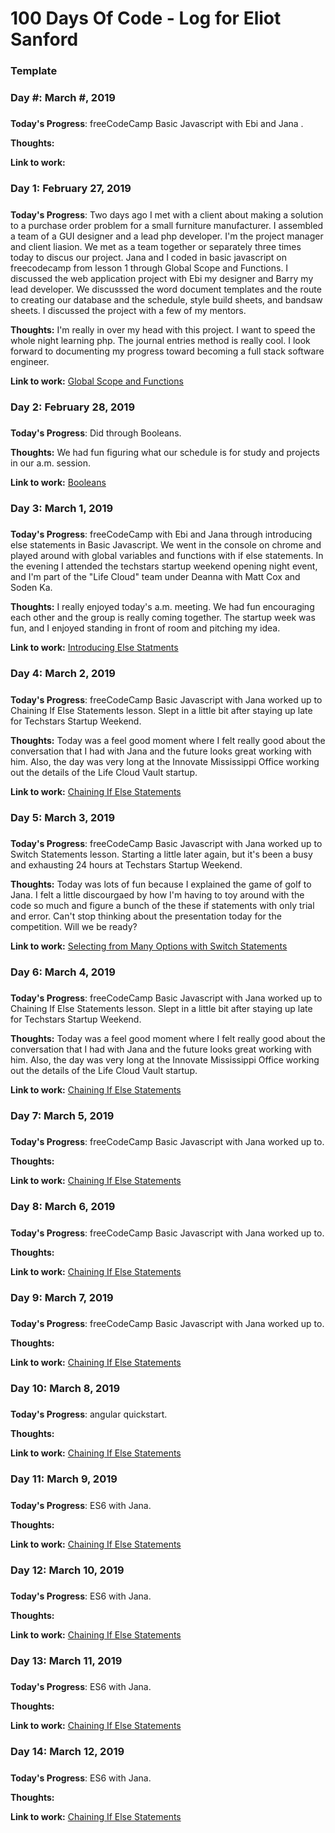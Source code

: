 # 100 Days Of Code - Log for Eliot Sanford

### Template
### Day #: March #, 2019
#####

**Today's Progress**: freeCodeCamp Basic Javascript with Ebi and Jana . 

**Thoughts:** 

**Link to work:** <a href="#"></a>

### Day 1: February 27, 2019
#####

**Today's Progress**: Two days ago I met with a client about making a solution to a purchase order problem for a small furniture manufacturer. I assembled a team of a GUI designer and a lead php developer. I'm the project manager and client liasion. We met as a team together or separately three times today to discus our project. Jana and I coded in basic javascript on freecodecamp from lesson 1 through Global Scope and Functions. I discussed the web application project with Ebi my designer and Barry my lead developer. We discusssed the word document templates and the route to creating our database and the schedule, style build sheets, and bandsaw sheets. I discussed the project with a few of my mentors. 

**Thoughts:** I'm really in over my head with this project. I want to speed the whole night learning php. The journal entries method is really cool. I look forward to documenting my progress toward becoming a full stack software engineer. 

**Link to work:** <a href="https://techieeliot.github.io/100-days-of-code/global-scope-and-functions.json">Global Scope and Functions</a>

### Day 2: February 28, 2019
#####

**Today's Progress**: Did through Booleans.

**Thoughts:** We had fun figuring what our schedule is for study and projects in our a.m. session.

**Link to work:** <a href="https://learn.freecodecamp.org/javascript-algorithms-and-data-structures/basic-javascript/understanding-boolean-values">Booleans</a>

### Day 3: March 1, 2019
#####

**Today's Progress**: freeCodeCamp with Ebi and Jana through introducing else statements in Basic Javascript. We went in the console on chrome and played around with global variables and functions with if else statements. In the evening I attended the techstars startup weekend opening night event, and I'm part of the "Life Cloud" team under Deanna with Matt Cox and Soden Ka.

**Thoughts:** I really enjoyed today's a.m. meeting. We had fun encouraging each other and the group is really coming together. The startup week was fun, and I enjoyed standing in front of room and pitching my idea.

**Link to work:** <a href="https://learn.freecodecamp.org/javascript-algorithms-and-data-structures/basic-javascript/introducing-else-statements">Introducing Else Statments</a>

### Day 4: March 2, 2019
#####

**Today's Progress**: freeCodeCamp Basic Javascript with Jana worked up to Chaining If Else Statements lesson. Slept in a little bit after staying up late for Techstars Startup Weekend.

**Thoughts:** Today was a feel good moment where I felt really good about the conversation that I had with Jana and the future looks great working with him. Also, the day was very long at the Innovate Mississippi Office working out the details of the Life Cloud Vault startup.

**Link to work:** <a href="https://learn.freecodecamp.org/javascript-algorithms-and-data-structures/basic-javascript/chaining-if-else-statements">Chaining If Else Statements</a>

### Day 5: March 3, 2019
#####

**Today's Progress**: freeCodeCamp Basic Javascript with Jana worked up to Switch Statements lesson. Starting a little later again, but it's been a busy and exhausting 24 hours at Techstars Startup Weekend.

**Thoughts:** Today was lots of fun because I explained the game of golf to Jana. I felt a little discourgaed by how I'm having to toy around with the code so much and figure a bunch of the these if statements with only trial and error. Can't stop thinking about the presentation today for the competition. Will we be ready?

**Link to work:** <a href="https://learn.freecodecamp.org/javascript-algorithms-and-data-structures/basic-javascript/selecting-from-many-options-with-switch-statements">Selecting from Many Options with Switch Statements</a>

### Day 6: March 4, 2019
#####

**Today's Progress**: freeCodeCamp Basic Javascript with Jana worked up to Chaining If Else Statements lesson. Slept in a little bit after staying up late for Techstars Startup Weekend.

**Thoughts:** Today was a feel good moment where I felt really good about the conversation that I had with Jana and the future looks great working with him. Also, the day was very long at the Innovate Mississippi Office working out the details of the Life Cloud Vault startup.

**Link to work:** <a href="https://learn.freecodecamp.org/javascript-algorithms-and-data-structures/basic-javascript/chaining-if-else-statements">Chaining If Else Statements</a>

### Day 7: March 5, 2019
#####

**Today's Progress**: freeCodeCamp Basic Javascript with Jana worked up to.

**Thoughts:** 

**Link to work:** <a href="https://learn.freecodecamp.org/javascript-algorithms-and-data-structures/basic-javascript/chaining-if-else-statements">Chaining If Else Statements</a>

### Day 8: March 6, 2019
#####

**Today's Progress**: freeCodeCamp Basic Javascript with Jana worked up to.

**Thoughts:** 

**Link to work:** <a href="https://learn.freecodecamp.org/javascript-algorithms-and-data-structures/basic-javascript/chaining-if-else-statements">Chaining If Else Statements</a>

### Day 9: March 7, 2019
#####

**Today's Progress**: freeCodeCamp Basic Javascript with Jana worked up to.

**Thoughts:** 

**Link to work:** <a href="https://learn.freecodecamp.org/javascript-algorithms-and-data-structures/basic-javascript/chaining-if-else-statements">Chaining If Else Statements</a>


### Day 10: March 8, 2019
#####

**Today's Progress**: angular quickstart.

**Thoughts:** 

**Link to work:** <a href="https://learn.freecodecamp.org/javascript-algorithms-and-data-structures/basic-javascript/chaining-if-else-statements">Chaining If Else Statements</a>

### Day 11: March 9, 2019
#####

**Today's Progress**: ES6 with Jana.

**Thoughts:** 

**Link to work:** <a href="https://learn.freecodecamp.org/javascript-algorithms-and-data-structures/basic-javascript/chaining-if-else-statements">Chaining If Else Statements</a>

### Day 12: March 10, 2019
#####

**Today's Progress**: ES6 with Jana.

**Thoughts:** 

**Link to work:** <a href="https://learn.freecodecamp.org/javascript-algorithms-and-data-structures/basic-javascript/chaining-if-else-statements">Chaining If Else Statements</a>

### Day 13: March 11, 2019
#####

**Today's Progress**: ES6 with Jana.

**Thoughts:** 

**Link to work:** <a href="https://learn.freecodecamp.org/javascript-algorithms-and-data-structures/basic-javascript/chaining-if-else-statements">Chaining If Else Statements</a>

### Day 14: March 12, 2019
#####

**Today's Progress**: ES6 with Jana.

**Thoughts:** 

**Link to work:** <a href="https://learn.freecodecamp.org/javascript-algorithms-and-data-structures/basic-javascript/chaining-if-else-statements">Chaining If Else Statements</a>





      

